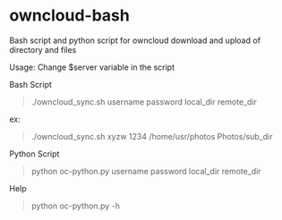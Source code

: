 # owncloud-bash
Bash script and python script for owncloud download and upload of directory and files

Usage:
Change $server variable in the script

Bash Script

> ./owncloud_sync.sh username password local_dir remote_dir

ex: 

> ./owncloud_sync.sh xyzw 1234 /home/usr/photos Photos/sub_dir

Python Script

> python oc-python.py username password local_dir remote_dir

Help

> python oc-python.py -h
